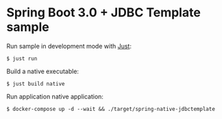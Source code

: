 # Spring Boot 3.0 + JDBC Template sample

Run sample in development mode with [Just](https://just.maciejwalkowiak.com/):

```
$ just run
```

Build a native executable:

```
$ just build native
```

Run application native application:

```
$ docker-compose up -d --wait && ./target/spring-native-jdbctemplate
```

